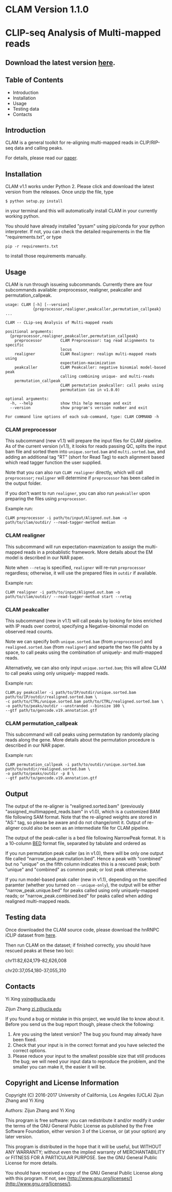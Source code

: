 # CLAM Version 1.1.0
# CLIP-seq Analysis of Multi-mapped reads

## Download the latest version [here](https://github.com/Xinglab/CLAM/releases/download/1.1.0/CLAM_v1.1.zip).

## Table of Contents
 - Introduction 
 - Installation
 - Usage
 - Testing data
 - Contacts

## Introduction
CLAM is a general toolkit for re-aligning multi-mapped reads in CLIP/RIP-seq data and calling peaks.

For details, please read our [paper](https://academic.oup.com/nar/article/45/16/9260/4077049/CLIP-seq-analysis-of-multi-mapped-reads-discovers).

## Installation
CLAM v1.1 works under Python 2. Please click and download the latest version from the releases. Once unzip the file, type
```
$ python setup.py install
```
in your terminal and this will automatically install CLAM in your currently working python.

You should have already installed "pysam" using pip/conda for your python interpreter.
If not, you can check the detailed requirements in the file "requirements.txt", or type
```
pip -r requirements.txt
```
to install those requirements manually.

## Usage
CLAM is run through issueing subcommands. Currently there are four subcommands available:
preprocessor, realigner, peakcaller and permutation_callpeak.
```
usage: CLAM [-h] [--version]
            {preprocessor,realigner,peakcaller,permutation_callpeak} ...

CLAM -- CLip-seq Analysis of Multi-mapped reads

positional arguments:
  {preprocessor,realigner,peakcaller,permutation_callpeak}
    preprocessor        CLAM Preprocessor: tag read alignments to specific
                        locus
    realigner           CLAM Realigner: realign multi-mapped reads using
                        expectation-maximization
    peakcaller          CLAM Peakcaller: negative binomial model-based peak
                        calling combining unique- and multi-reads
    permutation_callpeak
                        CLAM permutation peakcaller: call peaks using
                        permutation (as in v1.0.0)

optional arguments:
  -h, --help            show this help message and exit
  --version             show program's version number and exit

For command line options of each sub-command, type: CLAM COMMAND -h
```

### CLAM preprocessor
This subcommand (new v1.1) will prepare the input files for CLAM pipeline. As of the current version (v1.1), it looks for 
reads passing QC, splits the input bam file and sorted them into `unique.sorted.bam` and `multi.sorted.bam`, 
and adding an additional tag "RT" (short for Read Tag) to each alignment based which read tagger function the user supplied.

Note that you can also run `CLAM realigner` directly, which will call `preprocessor`; `realigner` will determine
if `preprocessor` has been called in the output folder. 

If you don't want to run `realigner`, you can also run `peakcaller` upon preparing the files using `preprocessor`.

Example run:
```
CLAM preprocessor -i path/to/input/Aligned.out.bam -o path/to/clam/outdir/ --read-tagger-method median
```

### CLAM realigner
This subcommand will run expectation-maxmization to assign the multi-mapped reads in a probablistic framework. 
More details about the EM model is described in our NAR paper.

Note when `--retag` is specified, `realigner` will re-run `preprocessor` regardless; otherwise, it will use 
the prepared files in `outdir` if available.

Example run:
```
CLAM realigner -i path/to/input/Aligned.out.bam -o path/to/clam/outdir/ --read-tagger-method start --retag
```

### CLAM peakcaller
This subcommand (new in v1.1) will call peaks by looking for bins enriched with IP reads over control, specifying a 
Negative-binomial model on observed read counts.

Note we can specify both `unique.sorted.bam` (from `preprocessor`) and `realigned.sorted.bam` (from `realigner`) and 
separte the two file pahts by a space, to call peaks using the combination of uniquely- and multi-mapped reads.

Alternatively, we can also only input `unique.sorted.bam`; this will allow CLAM to call peaks using only uniquely-
mapped reads.

Example run:
```
CLAM.py peakcaller -i path/to/IP/outdir/unique.sorted.bam path/to/IP/outdir/realigned.sorted.bam \
-c path/to/CTRL/unique.sorted.bam path/to/CTRL/realigned.sorted.bam \
-o path/to/peaks/outdir --unstranded --binsize 100 \
--gtf path/to/gencode.v19.annotation.gtf
```

### CLAM permutation_callpeak
This subcommand will call peaks using permutation by randomly placing reads along the gene.
More details about the permutation procedure is described in our NAR paper.

Example run:
```
CLAM permutation_callpeak -i path/to/outdir/unique.sorted.bam path/to/outdir/realigned.sorted.bam \
-o path/to/peaks/outdir -p 8 \
--gtf path/to/gencode.v19.annotation.gtf
```

## Output
The output of the re-aligner is "realigned.sorted.bam" (previously "assigned_multimapped_reads.bam" in v1.0), 
which is a customized BAM file following SAM format. 
Note that the re-aligned weights are stored in "AS:" tag, so please be aware and do not change/omit it.
Output of re-aligner could also be seen as an intermediate file for CLAM pipeline.

The output of the peak-caller is a bed file following NarrowPeak format. It is a 10-column [BED](https://genome.ucsc.edu/FAQ/FAQformat.html#format1) format file, separated by tabulate and ordered as 

If you run permutation peak caller (as in v1.0), there will be only one output file called "narrow_peak.permutation.bed".
Hence a peak with "combined" but no "unique" on the fifth column indicates this is a rescued peak; both "unique" and 
"combined" as common peak; or lost peak otherwise.

If you run model-based peak caller (new in v1.1), depending on the specified paramter (whether you turned on `--unique-only`), 
the output will be either "narrow_peak.unique.bed" for peaks called using only uniquely-mapped reads; or 
"narrow_peak.combined.bed" for peaks called when adding realigned multi-mapped reads.


## Testing data
Once downloaded the CLAM source code, please download the hnRNPC iCLIP dataset from [here](http://www.mimg.ucla.edu/faculty/xing/CLAM/hnRNPC_iCLIP_rep1_E-MAT-1371_novoalign.sorted.bam).

Then run CLAM on the dataset; if finished correctly, you should have rescued peaks at these two loci:

chr11:82,624,179-82,626,008

chr20:37,054,180-37,055,310



## Contacts
Yi Xing [yxing@ucla.edu](mailto:yxing@ucla.edu)

Zijun Zhang [zj.z@ucla.edu](mailto:zj.z@ucla.edu)

If you found a bug or mistake in this project, we would like to know about it. Before you send us the bug report though, please check the following:

1. Are you using the latest version? The bug you found may already have been fixed.
2. Check that your input is in the correct format and you have selected the correct options.
3. Please reduce your input to the smallest possible size that still produces the bug; we will need your input data to reproduce the problem, and the smaller you can make it, the easier it will be.

## Copyright and License Information
Copyright (C) 2016-2017 University of California, Los Angeles (UCLA) Zijun Zhang and Yi Xing

Authors: Zijun Zhang and Yi Xing

This program is free software: you can redistribute it and/or modify it under the terms of the GNU General Public License as published by the Free Software Foundation, either version 3 of the License, or (at your option) any later version.

This program is distributed in the hope that it will be useful, but WITHOUT ANY WARRANTY; without even the implied warranty of MERCHANTABILITY or FITNESS FOR A PARTICULAR PURPOSE. See the GNU General Public License for more details.

You should have received a copy of the GNU General Public License along with this program. If not, see [http://www.gnu.org/licenses/](http://www.gnu.org/licenses/).

